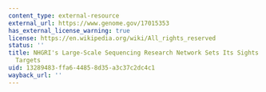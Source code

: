 ```yaml
---
content_type: external-resource
external_url: https://www.genome.gov/17015353
has_external_license_warning: true
license: https://en.wikipedia.org/wiki/All_rights_reserved
status: ''
title: NHGRI's Large-Scale Sequencing Research Network Sets Its Sights on Disease
  Targets
uid: 13289483-ffa6-4485-8d35-a3c37c2dc4c1
wayback_url: ''
---
```

